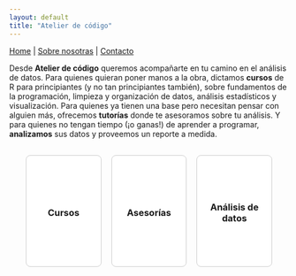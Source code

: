 ```yaml
---
layout: default
title: "Atelier de código"
---
```


[Home](/) | [Sobre nosotras](/sobre-nosotras/) | [Contacto](/contacto/)


Desde **Atelier de código** queremos acompañarte en tu camino en el análisis de datos. Para quienes quieran poner manos a la obra, dictamos **cursos** de R para principiantes (y no tan principiantes también), sobre fundamentos de la programación, limpieza y organización de datos, análisis estadísticos y visualización. Para quienes ya tienen una base pero necesitan pensar con alguien más, ofrecemos **tutorías** donde te asesoramos sobre tu análisis. Y para quienes no tengan tiempo (¡o ganas!) de aprender a programar, **analizamos** sus datos y proveemos un reporte a medida.

<style>
  .squares-container {
    display: flex;
    justify-content: space-between;
    margin: 20px;
  }

  .square {
    position: relative;
    width: 30%;
    height: 200px; /* Ajusta la altura que desees */
    perspective: 1000px; /* Para efecto de 3D */
    margin: 10px; /* Espacio entre cuadrados */
    cursor: pointer;
  }

  .square .front,
  .square .back {
    position: absolute;
    width: 100%;
    height: 100%;
    backface-visibility: hidden; /* Ocultar el lado opuesto */
    border: 1px solid #ccc;
    border-radius: 8px;
    display: flex;
    align-items: center;
    justify-content: center;
    text-align: center;
    transition: transform 0.6s; /* Transición suave */
  }

  .square .front {
    background-color: white; /* Color de fondo del lado frontal */
  }

  .square .back {
    background-color: #f0f0f0; /* Color de fondo del lado trasero */
    transform: rotateY(180deg); /* Darle la vuelta */
  }

  .square.flipped .front {
    transform: rotateY(180deg); /* Dar vuelta al lado frontal */
  }

  .square.flipped .back {
    transform: rotateY(0deg); /* Mostrar el lado trasero */
  }
</style>

<div class="squares-container">
  <div class="square" onclick="toggleDescription(this)">
    <div class="front">
      <h3>Cursos</h3>
    </div>
    <div class="back">
      <p>(descripción de los cursos)</p>
    </div>
  </div>
  <div class="square" onclick="toggleDescription(this)">
    <div class="front">
      <h3>Asesorías</h3>
    </div>
    <div class="back">
      <p>(descripción de las asesorías)</p>
    </div>
  </div>
  <div class="square" onclick="toggleDescription(this)">
    <div class="front">
      <h3>Análisis de datos</h3>
    </div>
    <div class="back">
      <p>(descripción del análisis de datos)</p>
    </div>
  </div>
</div>

<script>
  function toggleDescription(square) {
    square.classList.toggle('flipped'); // Alternar la clase flipped
  }
</script>
